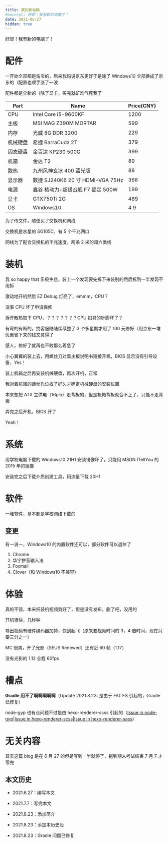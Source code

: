 ```yaml
---
title: 我的新电脑
#excerpt: 好耶！我有新的电脑了！
date: 2021-06-27
hidden: true
---
```


好耶！我有新的电脑了！

# 配件

一开始全部都是淘宝的，后来我妈说京东更好于是除了 Windows10 全部换成了京东的（配置也顺手涨了一波

配件都是全新的（除了显卡，买完就矿难气死我了

| Part     | Name                              | Price(CNY) |
| -------- | --------------------------------- | ---------- |
| CPU      | Intel Core i5-9600KF              | 1200       |
| 主板     | MSI MAG Z390M MORTAR              | 599        |
| 内存     | 光威 8G DDR 3200                  | 229        |
| 机械硬盘 | 希捷 BarraCuda 2T                 | 379        |
| 固态硬盘 | 金百达 KP230 500G                 | 399        |
| 机箱     | 金达 T2                           | 89         |
| 散热     | 九州风神玄冰 400 蓝光版           | 89         |
| 显示器   | 数捷 SJ240K6 20 寸 HDMI+VGA 75Hz  | 368        |
| 电源     | 鑫谷 核动力-超级战舰 F7 额定 500W | 199        |
| 显卡     | GTX750Ti 2G                       | 489        |
| OS       | Windows10                         | 4.9        |

为了传文件，顺便买了交换机和网线

交换机是水星的 SG105C，有 5 个千兆网口

网线为了配合交换机的千兆速度，两条 2 米的超六类线

# 装机

我 so happy that 乐极生悲，装上一个发现要先拆下来装别的然后拆到一半发现不用拆

激动地开机然后 EZ Debug 灯亮了，emmm，CPU？

没事 CPU 坏了申请保修

拆开散热取下 CPU，？？？？？？？CPU 扣具的针脚坏了？

有弯的有断的，找客服陆陆续续整了 3 个多星期才用了 100 元修好（用京东一堆优惠省下来的钱又莫得了

感人，修好了就再也不敢那么着急了

小心翼翼的装上去，用螺丝刀对着主板说明书短接开机，BIOS 显示没有引导设备，Yes！

装上机箱之后再安装机械硬盘，再次开机，正常

我对着机箱的螺丝孔位找了好久才确定机械硬盘的安装位置

本来想把 ATX 主供电（16pin）走背板的，但是机箱背板就合不上了，只能不走背板

弄完之后开机，BIOS 开了

Yeah！

# 系统

用学校电脑下载的 Windows10 21H1 安装镜像坏了，只能用 MSDN ITellYou 的 2015 年的镜像

安装完之后下载介质创建工具，用流量下载 20H1

# 软件

一堆软件，基本都是学校网络下载的

## 变更

有一说一，Windows10 的内置软件还可以，部分软件可以退休了

1. Chrome
2. 华宇拼音输入法
3. Foxmail
4. Clover（和 Windows10 不兼容）

# 体验

真的不错，本来把装机视频剪好了，但是没有发布，删了吧，没用的

开机很快，几秒钟

导出视频有硬件编码器加持，快到起飞（原来要视频时间的 3，4 倍时间，现在只要三分之一）

MC 很爽，开了光影（SEUS Renewed）还有近 60 帧（1.17）

没有光影的 1.12 全程 60fps

# 槽点

**Gradle 用不了啊啊啊啊啊**（Update 2021.8.23: 是由于 FAT FS 引起的，Gradle 已修复）

node-gyp 也有点问题不过是由 hexo-renderer-scss 引起的（[Issue in node-gyp](https://github.com/nodejs/node-gyp/issues/2451)|[Issue in hexo-renderer-scss](https://github.com/mamboer/hexo-renderer-scss/issues/13)|[Issue in hexo-renderer-sass](https://github.com/knksmith57/hexo-renderer-sass/issues/44)）

# 无关内容

其实这篇 blog 是在 6 月 27 的但是写到一半就停了，拖到期末考试结束 7 月 7 才写完

## 本文历史

- 2021.6.27：编写本文

- 2021.7.7：写完本文

- 2021.8.23：添加简介

- 2021.8.23：添加本历史段

- 2021.8.23：Gradle 问题已修复
